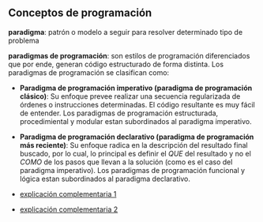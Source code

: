 ## Conceptos de programación

**paradigma**: patrón o modelo a seguir para resolver determinado tipo de problema

**paradigmas de programación**: son estilos de programación diferenciados que por ende, generan código estructurado de forma distinta. Los paradigmas de programación se clasifican como: 
  - **Paradigma de programación imperativo (paradigma de programación clásico)**: Su enfoque prevee realizar una secuencia regularizada de órdenes o instrucciones determinadas. El código resultante es muy fácil de entender. Los paradigmas de programación estructurada, procedimiental y modular estan subordinados al paradigma imperativo.
  - **Paradigma de programación declarativo (paradigma de programación más reciente)**: Su enfoque radica en la descripción del resultado final buscado, por lo cual, lo principal es definir el *QUE* del resultado y no el *COMO* de los pasos que llevan a la solución (como es el caso del paradigma imperativo). Los paradigmas de programación funcional y lógica estan subordinados al paradigma declarativo.

- [explicación complementaria 1](https://medium.com/@Loopa/paradigmas-de-programaci%C3%B3n-programaci%C3%B3n-imperativa-y-programaci%C3%B3n-declarativa-4c4a4182fd87)
- [explicación complementaria 2](https://www.ionos.es/digitalguide/paginas-web/desarrollo-web/paradigmas-de-programacion/)